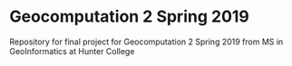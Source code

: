 # Geocomputation 2 Spring 2019

Repository for final project for Geocomputation 2 Spring 2019 from MS in GeoInformatics at Hunter College
